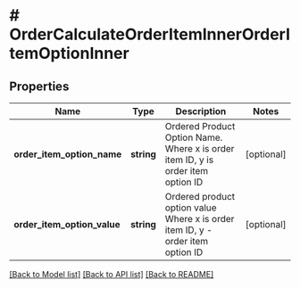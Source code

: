 # # OrderCalculateOrderItemInnerOrderItemOptionInner

## Properties

Name | Type | Description | Notes
------------ | ------------- | ------------- | -------------
**order_item_option_name** | **string** | Ordered Product Option Name. Where x is order item ID, y is order item option ID | [optional]
**order_item_option_value** | **string** | Ordered product option value Where x is order item ID, y - order item option ID | [optional]

[[Back to Model list]](../../README.md#models) [[Back to API list]](../../README.md#endpoints) [[Back to README]](../../README.md)

